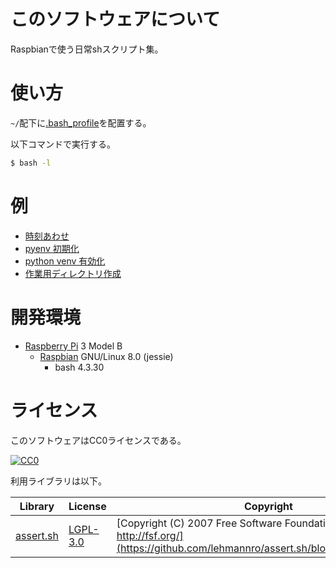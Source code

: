 ﻿# このソフトウェアについて

Raspbianで使う日常shスクリプト集。

# 使い方

`~/`配下に[.bash_profile](src/.bash_profile)を配置する。

以下コマンドで実行する。

```sh
$ bash -l
```

# 例

* [時刻あわせ](src/settime.sh)
* [pyenv 初期化](src/pyenv.sh)
* [python venv 有効化](src/py_venv.sh)
* [作業用ディレクトリ作成](src/mkdir_work.sh)

# 開発環境

* [Raspberry Pi](https://ja.wikipedia.org/wiki/Raspberry_Pi) 3 Model B
    * [Raspbian](https://www.raspberrypi.org/downloads/raspbian/) GNU/Linux 8.0 (jessie)
        * bash 4.3.30

# ライセンス

このソフトウェアはCC0ライセンスである。

[![CC0](http://i.creativecommons.org/p/zero/1.0/88x31.png "CC0")](http://creativecommons.org/publicdomain/zero/1.0/deed.ja)

利用ライブラリは以下。

Library|License|Copyright
-------|-------|---------
[assert.sh](https://github.com/lehmannro/assert.sh)|[LGPL-3.0](https://github.com/lehmannro/assert.sh/blob/master/COPYING.LESSER)|[Copyright (C) 2007 Free Software Foundation, Inc. http://fsf.org/](https://github.com/lehmannro/assert.sh/blob/master/COPYING)

